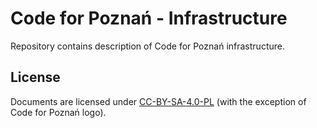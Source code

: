 # Code for Poznań - Infrastructure

Repository contains description of Code for Poznań infrastructure.

## License

Documents are licensed under [CC-BY-SA-4.0-PL](https://creativecommons.org/licenses/by-sa/4.0/deed.pl) (with the exception of Code for Poznań logo).
